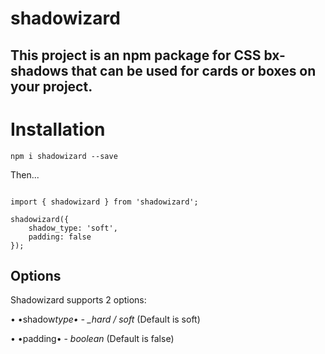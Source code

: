 # shadowizard

## This project is an npm package for CSS bx-shadows that can be used for cards or boxes on your project.

# Installation

`npm i shadowizard --save`

Then...

```

import { shadowizard } from 'shadowizard';

shadowizard({
    shadow_type: 'soft',
    padding: false
});
```

## Options

Shadowizard supports 2 options:

• •shadow*type• - \_hard / soft* (Default is soft)

• •padding• - _boolean_ (Default is false)
